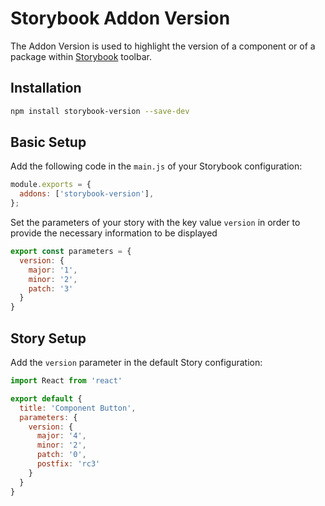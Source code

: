 # Storybook Addon Version

The Addon Version is used to highlight the version of a component or of a package within [Storybook](https://storybook.js.org) toolbar.
## Installation

```sh
npm install storybook-version --save-dev
```

## Basic Setup

Add the following code in the `main.js` of your Storybook configuration:

```js
module.exports = {
  addons: ['storybook-version'],
};
```

Set the parameters of your story with the key value `version` in order to provide the necessary information to be displayed

```js
export const parameters = {
  version: {
    major: '1',
    minor: '2',
    patch: '3'
  }
}
```

## Story Setup

Add the `version` parameter in the default Story configuration:

```js
import React from 'react'

export default {
  title: 'Component Button',
  parameters: {
    version: {
      major: '4',
      minor: '2',
      patch: '0',
      postfix: 'rc3'
    }
  }
}
```